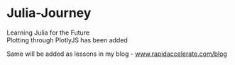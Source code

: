 # Julia-Journey
Learning Julia for the Future \
Plotting through PlotlyJS has been added


Same will be added as lessons in my blog - www.rapidaccelerate.com/blog

